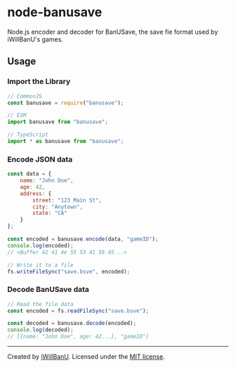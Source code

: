 # node-banusave
Node.js encoder and decoder for BanUSave, the save fie format used by iWillBanU's games.

## Usage

### Import the Library
```javascript
// CommonJS
const banusave = require("banusave");

// ESM
import banusave from "banusave";

// TypeScript
import * as banusave from "banusave";
```

### Encode JSON data
```javascript
const data = {
    name: "John Doe", 
    age: 42, 
    address: {
        street: "123 Main St", 
        city: "Anytown", 
        state: "CA"
    }
};

const encoded = banusave.encode(data, "gameID");
console.log(encoded);
// <Buffer 42 41 4e 55 53 41 56 45...>

// Write it to a file
fs.writeFileSync("save.bsve", encoded);
```

### Decode BanUSave data
```javascript
// Read the file data
const encoded = fs.readFileSync("save.bsve");

const decoded = banusave.decode(encoded);
console.log(decoded);
// [{name: "John Doe", age: 42...}, "gameID"]
```
---
Created by [iWillBanU](https://github.com/iWillBanU). Licensed under the [MIT license](LICENSE.md).
